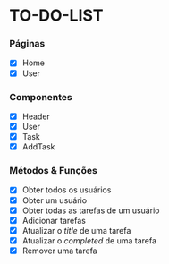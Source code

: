 # TO-DO-LIST

### Páginas

- [x] Home
- [x] User

### Componentes

- [x] Header
- [x] User
- [x] Task
- [x] AddTask

### Métodos & Funções

- [x] Obter todos os usuários
- [x] Obter um usuário
- [x] Obter todas as tarefas de um usuário
- [x] Adicionar tarefas
- [x] Atualizar o _title_ de uma tarefa
- [x] Atualizar o _completed_ de uma tarefa
- [x] Remover uma tarefa
